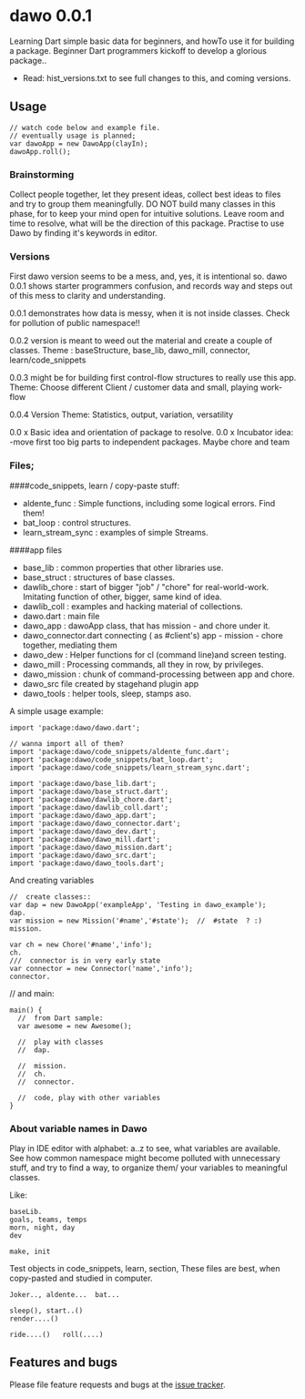 # dawo 0.0.1

Learning Dart simple basic data for beginners, and howTo use it for building a package.
Beginner Dart programmers kickoff to develop a glorious package..
- Read: hist_versions.txt to see full changes to this, and coming versions.
## Usage
    // watch code below and example file.
    // eventually usage is planned;
    var dawoApp = new DawoApp(clayIn);
    dawoApp.roll();

### Brainstorming

 Collect people together, let they present ideas, collect best ideas to files and 
 try to group them meaningfully.
 DO NOT build many classes in this phase, for to keep your mind open for intuitive solutions. 
 Leave room and time to resolve, what will be the direction of this package.
 Practise to use Dawo by finding it's keywords in editor.
 
 ### Versions
 
 First dawo version seems to be a mess, and, yes, it is intentional so.
 dawo 0.0.1 shows starter programmers confusion, and records way and steps out of this mess 
 to clarity and understanding.
 
 0.0.1  demonstrates how data is messy, when it is not inside classes.
     Check for pollution of public namespace!!
 
 0.0.2 version is meant to weed out the material and create a couple of classes.
     Theme : baseStructure, base_lib, dawo_mill, connector, learn/code_snippets
     
 0.0.3 might be for building first control-flow structures to really use this app.
     Theme:  Choose different Client / customer data and small, playing work-flow
     
 0.0.4 Version
     Theme:  Statistics, output, variation, versatility 
      
 0.0 x  Basic idea and orientation of package to resolve.
 0.0 x  Incubator idea: -move first too big parts to independent packages.
        Maybe  chore  and  team
 

### Files;
####code_snippets, learn / copy-paste stuff:
- aldente_func :  Simple functions, including some logical errors. Find them!
- bat_loop :  control structures.
- learn_stream_sync : examples of simple Streams.

####app files
- base_lib : common properties that other libraries use.
- base_struct : structures of base classes.
- dawlib_chore : start of bigger "job" / "chore" for real-world-work. Imitating function
      of other, bigger, same kind of idea.
- dawlib_coll : examples and hacking material of collections.
- dawo.dart : main file
- dawo_app : dawoApp class, that has mission - and chore under it.
- dawo_connector.dart connecting  ( as #client's) app - mission - chore together,  mediating them
- dawo_dew : Helper functions for cl (command line)and screen testing.
- dawo_mill : Processing commands, all they in row, by privileges.
- dawo_mission : chunk of command-processing between app and chore.
- dawo_src  file created by stagehand plugin app
- dawo_tools : helper tools, sleep, stamps aso.



A simple usage example:

    import 'package:dawo/dawo.dart';
    
    // wanna import all of them?
    import 'package:dawo/code_snippets/aldente_func.dart';
    import 'package:dawo/code_snippets/bat_loop.dart';
    import 'package:dawo/code_snippets/learn_stream_sync.dart';
    
    import 'package:dawo/base_lib.dart';
    import 'package:dawo/base_struct.dart';
    import 'package:dawo/dawlib_chore.dart';
    import 'package:dawo/dawlib_coll.dart';
    import 'package:dawo/dawo_app.dart';
    import 'package:dawo/dawo_connector.dart';
    import 'package:dawo/dawo_dev.dart';
    import 'package:dawo/dawo_mill.dart';
    import 'package:dawo/dawo_mission.dart';
    import 'package:dawo/dawo_src.dart';
    import 'package:dawo/dawo_tools.dart';
    
And creating variables

    //  create classes::
    var dap = new DawoApp('exampleApp', 'Testing in dawo_example');
    dap. 
    var mission = new Mission('#name','#state');  //  #state  ? :)
    mission.
 
    var ch = new Chore('#name','info');
    ch.
    ///  connector is in very early state
    var connector = new Connector('name','info');
    connector.

// and main: 

    main() {
      //  from Dart sample:
      var awesome = new Awesome();
      
      //  play with classes
      //  dap.
   
      //  mission.
      //  ch.
      //  connector.   
      
      //  code, play with other variables
    }

###  About variable names in Dawo
Play in IDE editor with alphabet: a..z to see, what variables are available.
See how common namespace might become polluted with unnecessary stuff, and try to find
a way, to organize them/ your variables to meaningful classes.

Like:

    baseLib. 
    goals, teams, temps
    morn, night, day 
    dev
    
    make, init 

Test objects in code_snippets, learn, section, 
These files are best, when copy-pasted and studied in computer.

    Joker.., aldente...  bat...

    sleep(), start..()  
    render....()

    ride....()   roll(....) 


## Features and bugs

Please file feature requests and bugs at the [issue tracker][tracker].

[tracker]: http://example.com/issues/replaceme
